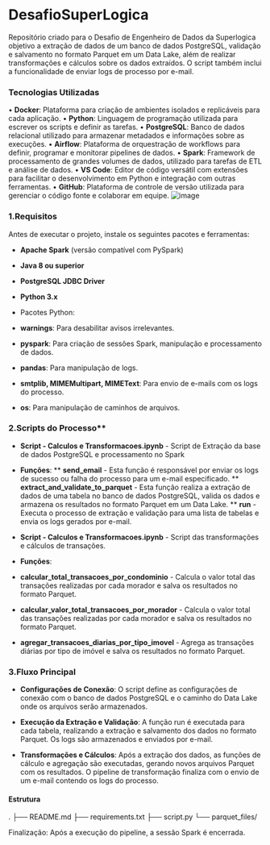 # DesafioSuperLogica
Repositório criado para o Desafio de Engenheiro de Dados da Superlogica
objetivo a extração de dados de um banco de dados PostgreSQL, validação e salvamento no formato Parquet em um Data Lake, além de realizar transformações e cálculos sobre os dados extraídos. O script também inclui a funcionalidade de enviar logs de processo por e-mail.

### Tecnologias Utilizadas
•	**Docker**: Plataforma para criação de ambientes isolados e replicáveis para cada aplicação.
•	**Python**: Linguagem de programação utilizada para escrever os scripts e definir as tarefas.
•	**PostgreSQL**: Banco de dados relacional utilizado para armazenar metadados e informações sobre as execuções.
•	**Airflow**: Plataforma de orquestração de workflows para definir, programar e monitorar pipelines de dados.
•	**Spark**: Framework de processamento de grandes volumes de dados, utilizado para tarefas de ETL e análise de dados.
•	**VS Code**: Editor de código versátil com extensões para facilitar o desenvolvimento em Python e integração com outras ferramentas.
•	**GitHub**: Plataforma de controle de versão utilizada para gerenciar o código fonte e colaborar em equipe.
![image](https://github.com/user-attachments/assets/3e6470d8-9d8b-43cd-b824-3a92955ecdb1)

### 1.Requisitos 
Antes de executar o projeto, instale os seguintes pacotes e ferramentas: 
* **Apache Spark** (versão compatível com PySpark) 
* **Java 8 ou superior**
* **PostgreSQL JDBC Driver**
* **Python 3.x**
  
* Pacotes Python:
* **warnings**: Para desabilitar avisos irrelevantes.
* **pyspark**: Para criação de sessões Spark, manipulação e processamento de dados.
* **pandas**: Para manipulação de logs.
* **smtplib, MIMEMultipart, MIMEText**: Para envio de e-mails com os logs do processo.
* **os**: Para manipulação de caminhos de arquivos.

### 2.Scripts do Processo**
* **Script - Calculos e Transformacoes.ipynb** - Script de Extração da base de dados PostgreSQL e processamento no Spark
* **Funções**: 
** **send_email** - Esta função é responsável por enviar os logs de sucesso ou falha do processo para um e-mail especificado.
** **extract_and_validate_to_parquet** - Esta função realiza a extração de dados de uma tabela no banco de dados PostgreSQL, valida os dados e armazena os resultados no formato Parquet em um Data Lake.
** **run** - Executa o processo de extração e validação para uma lista de tabelas e envia os logs gerados por e-mail.

* **Script - Calculos e Transformacoes.ipynb** - Script das transformações e cálculos de transações.
* **Funções**:
* **calcular_total_transacoes_por_condominio** - Calcula o valor total das transações realizadas por cada morador e salva os resultados no formato Parquet.
* **calcular_valor_total_transacoes_por_morador** - Calcula o valor total das transações realizadas por cada morador e salva os resultados no formato Parquet.
* **agregar_transacoes_diarias_por_tipo_imovel** - Agrega as transações diárias por tipo de imóvel e salva os resultados no formato Parquet.

### 3.Fluxo Principal
* **Configurações de Conexão**: O script define as configurações de conexão com o banco de dados PostgreSQL e o caminho do Data Lake onde os arquivos serão armazenados.

* **Execução da Extração e Validação**: A função run é executada para cada tabela, realizando a extração e salvamento dos dados no formato Parquet. Os logs são armazenados e enviados por e-mail.

* **Transformações e Cálculos**: Após a extração dos dados, as funções de cálculo e agregação são executadas, gerando novos arquivos Parquet com os resultados. O pipeline de transformação finaliza com o envio de um e-mail contendo os logs do processo.

#### Estrutura
.
├── README.md
├── requirements.txt
├── script.py
└── parquet_files/


Finalização: Após a execução do pipeline, a sessão Spark é encerrada.
